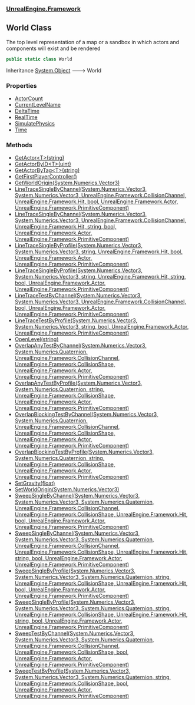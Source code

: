 ### [UnrealEngine.Framework](./UnrealEngine-Framework.md 'UnrealEngine.Framework')
## World Class
The top level representation of a map or a sandbox in which actors and components will exist and be rendered  
```csharp
public static class World
```
Inheritance [System.Object](https://docs.microsoft.com/en-us/dotnet/api/System.Object 'System.Object') &#129106; World  
### Properties
- [ActorCount](./World-ActorCount.md 'UnrealEngine.Framework.World.ActorCount')
- [CurrentLevelName](./World-CurrentLevelName.md 'UnrealEngine.Framework.World.CurrentLevelName')
- [DeltaTime](./World-DeltaTime.md 'UnrealEngine.Framework.World.DeltaTime')
- [RealTime](./World-RealTime.md 'UnrealEngine.Framework.World.RealTime')
- [SimulatePhysics](./World-SimulatePhysics.md 'UnrealEngine.Framework.World.SimulatePhysics')
- [Time](./World-Time.md 'UnrealEngine.Framework.World.Time')
### Methods
- [GetActor&lt;T&gt;(string)](./World-GetActor-T-(string).md 'UnrealEngine.Framework.World.GetActor&lt;T&gt;(string)')
- [GetActorByID&lt;T&gt;(uint)](./World-GetActorByID-T-(uint).md 'UnrealEngine.Framework.World.GetActorByID&lt;T&gt;(uint)')
- [GetActorByTag&lt;T&gt;(string)](./World-GetActorByTag-T-(string).md 'UnrealEngine.Framework.World.GetActorByTag&lt;T&gt;(string)')
- [GetFirstPlayerController()](./World-GetFirstPlayerController().md 'UnrealEngine.Framework.World.GetFirstPlayerController()')
- [GetWorldOrigin(System.Numerics.Vector3)](./World-GetWorldOrigin(Vector3).md 'UnrealEngine.Framework.World.GetWorldOrigin(System.Numerics.Vector3)')
- [LineTraceSingleByChannel(System.Numerics.Vector3, System.Numerics.Vector3, UnrealEngine.Framework.CollisionChannel, UnrealEngine.Framework.Hit, bool, UnrealEngine.Framework.Actor, UnrealEngine.Framework.PrimitiveComponent)](./World-LineTraceSingleByChannel(Vector3_Vector3_CollisionChannel_Hit_bool_Actor_PrimitiveComponent).md 'UnrealEngine.Framework.World.LineTraceSingleByChannel(System.Numerics.Vector3, System.Numerics.Vector3, UnrealEngine.Framework.CollisionChannel, UnrealEngine.Framework.Hit, bool, UnrealEngine.Framework.Actor, UnrealEngine.Framework.PrimitiveComponent)')
- [LineTraceSingleByChannel(System.Numerics.Vector3, System.Numerics.Vector3, UnrealEngine.Framework.CollisionChannel, UnrealEngine.Framework.Hit, string, bool, UnrealEngine.Framework.Actor, UnrealEngine.Framework.PrimitiveComponent)](./World-LineTraceSingleByChannel(Vector3_Vector3_CollisionChannel_Hit_string_bool_Actor_PrimitiveComponent).md 'UnrealEngine.Framework.World.LineTraceSingleByChannel(System.Numerics.Vector3, System.Numerics.Vector3, UnrealEngine.Framework.CollisionChannel, UnrealEngine.Framework.Hit, string, bool, UnrealEngine.Framework.Actor, UnrealEngine.Framework.PrimitiveComponent)')
- [LineTraceSingleByProfile(System.Numerics.Vector3, System.Numerics.Vector3, string, UnrealEngine.Framework.Hit, bool, UnrealEngine.Framework.Actor, UnrealEngine.Framework.PrimitiveComponent)](./World-LineTraceSingleByProfile(Vector3_Vector3_string_Hit_bool_Actor_PrimitiveComponent).md 'UnrealEngine.Framework.World.LineTraceSingleByProfile(System.Numerics.Vector3, System.Numerics.Vector3, string, UnrealEngine.Framework.Hit, bool, UnrealEngine.Framework.Actor, UnrealEngine.Framework.PrimitiveComponent)')
- [LineTraceSingleByProfile(System.Numerics.Vector3, System.Numerics.Vector3, string, UnrealEngine.Framework.Hit, string, bool, UnrealEngine.Framework.Actor, UnrealEngine.Framework.PrimitiveComponent)](./World-LineTraceSingleByProfile(Vector3_Vector3_string_Hit_string_bool_Actor_PrimitiveComponent).md 'UnrealEngine.Framework.World.LineTraceSingleByProfile(System.Numerics.Vector3, System.Numerics.Vector3, string, UnrealEngine.Framework.Hit, string, bool, UnrealEngine.Framework.Actor, UnrealEngine.Framework.PrimitiveComponent)')
- [LineTraceTestByChannel(System.Numerics.Vector3, System.Numerics.Vector3, UnrealEngine.Framework.CollisionChannel, bool, UnrealEngine.Framework.Actor, UnrealEngine.Framework.PrimitiveComponent)](./World-LineTraceTestByChannel(Vector3_Vector3_CollisionChannel_bool_Actor_PrimitiveComponent).md 'UnrealEngine.Framework.World.LineTraceTestByChannel(System.Numerics.Vector3, System.Numerics.Vector3, UnrealEngine.Framework.CollisionChannel, bool, UnrealEngine.Framework.Actor, UnrealEngine.Framework.PrimitiveComponent)')
- [LineTraceTestByProfile(System.Numerics.Vector3, System.Numerics.Vector3, string, bool, UnrealEngine.Framework.Actor, UnrealEngine.Framework.PrimitiveComponent)](./World-LineTraceTestByProfile(Vector3_Vector3_string_bool_Actor_PrimitiveComponent).md 'UnrealEngine.Framework.World.LineTraceTestByProfile(System.Numerics.Vector3, System.Numerics.Vector3, string, bool, UnrealEngine.Framework.Actor, UnrealEngine.Framework.PrimitiveComponent)')
- [OpenLevel(string)](./World-OpenLevel(string).md 'UnrealEngine.Framework.World.OpenLevel(string)')
- [OverlapAnyTestByChannel(System.Numerics.Vector3, System.Numerics.Quaternion, UnrealEngine.Framework.CollisionChannel, UnrealEngine.Framework.CollisionShape, UnrealEngine.Framework.Actor, UnrealEngine.Framework.PrimitiveComponent)](./World-OverlapAnyTestByChannel(Vector3_Quaternion_CollisionChannel_CollisionShape_Actor_PrimitiveComponent).md 'UnrealEngine.Framework.World.OverlapAnyTestByChannel(System.Numerics.Vector3, System.Numerics.Quaternion, UnrealEngine.Framework.CollisionChannel, UnrealEngine.Framework.CollisionShape, UnrealEngine.Framework.Actor, UnrealEngine.Framework.PrimitiveComponent)')
- [OverlapAnyTestByProfile(System.Numerics.Vector3, System.Numerics.Quaternion, string, UnrealEngine.Framework.CollisionShape, UnrealEngine.Framework.Actor, UnrealEngine.Framework.PrimitiveComponent)](./World-OverlapAnyTestByProfile(Vector3_Quaternion_string_CollisionShape_Actor_PrimitiveComponent).md 'UnrealEngine.Framework.World.OverlapAnyTestByProfile(System.Numerics.Vector3, System.Numerics.Quaternion, string, UnrealEngine.Framework.CollisionShape, UnrealEngine.Framework.Actor, UnrealEngine.Framework.PrimitiveComponent)')
- [OverlapBlockingTestByChannel(System.Numerics.Vector3, System.Numerics.Quaternion, UnrealEngine.Framework.CollisionChannel, UnrealEngine.Framework.CollisionShape, UnrealEngine.Framework.Actor, UnrealEngine.Framework.PrimitiveComponent)](./World-OverlapBlockingTestByChannel(Vector3_Quaternion_CollisionChannel_CollisionShape_Actor_PrimitiveComponent).md 'UnrealEngine.Framework.World.OverlapBlockingTestByChannel(System.Numerics.Vector3, System.Numerics.Quaternion, UnrealEngine.Framework.CollisionChannel, UnrealEngine.Framework.CollisionShape, UnrealEngine.Framework.Actor, UnrealEngine.Framework.PrimitiveComponent)')
- [OverlapBlockingTestByProfile(System.Numerics.Vector3, System.Numerics.Quaternion, string, UnrealEngine.Framework.CollisionShape, UnrealEngine.Framework.Actor, UnrealEngine.Framework.PrimitiveComponent)](./World-OverlapBlockingTestByProfile(Vector3_Quaternion_string_CollisionShape_Actor_PrimitiveComponent).md 'UnrealEngine.Framework.World.OverlapBlockingTestByProfile(System.Numerics.Vector3, System.Numerics.Quaternion, string, UnrealEngine.Framework.CollisionShape, UnrealEngine.Framework.Actor, UnrealEngine.Framework.PrimitiveComponent)')
- [SetGravity(float)](./World-SetGravity(float).md 'UnrealEngine.Framework.World.SetGravity(float)')
- [SetWorldOrigin(System.Numerics.Vector3)](./World-SetWorldOrigin(Vector3).md 'UnrealEngine.Framework.World.SetWorldOrigin(System.Numerics.Vector3)')
- [SweepSingleByChannel(System.Numerics.Vector3, System.Numerics.Vector3, System.Numerics.Quaternion, UnrealEngine.Framework.CollisionChannel, UnrealEngine.Framework.CollisionShape, UnrealEngine.Framework.Hit, bool, UnrealEngine.Framework.Actor, UnrealEngine.Framework.PrimitiveComponent)](./World-SweepSingleByChannel(Vector3_Vector3_Quaternion_CollisionChannel_CollisionShape_Hit_bool_Actor_PrimitiveComponent).md 'UnrealEngine.Framework.World.SweepSingleByChannel(System.Numerics.Vector3, System.Numerics.Vector3, System.Numerics.Quaternion, UnrealEngine.Framework.CollisionChannel, UnrealEngine.Framework.CollisionShape, UnrealEngine.Framework.Hit, bool, UnrealEngine.Framework.Actor, UnrealEngine.Framework.PrimitiveComponent)')
- [SweepSingleByChannel(System.Numerics.Vector3, System.Numerics.Vector3, System.Numerics.Quaternion, UnrealEngine.Framework.CollisionChannel, UnrealEngine.Framework.CollisionShape, UnrealEngine.Framework.Hit, string, bool, UnrealEngine.Framework.Actor, UnrealEngine.Framework.PrimitiveComponent)](./World-SweepSingleByChannel(Vector3_Vector3_Quaternion_CollisionChannel_CollisionShape_Hit_string_bool_Actor_PrimitiveComponent).md 'UnrealEngine.Framework.World.SweepSingleByChannel(System.Numerics.Vector3, System.Numerics.Vector3, System.Numerics.Quaternion, UnrealEngine.Framework.CollisionChannel, UnrealEngine.Framework.CollisionShape, UnrealEngine.Framework.Hit, string, bool, UnrealEngine.Framework.Actor, UnrealEngine.Framework.PrimitiveComponent)')
- [SweepSingleByProfile(System.Numerics.Vector3, System.Numerics.Vector3, System.Numerics.Quaternion, string, UnrealEngine.Framework.CollisionShape, UnrealEngine.Framework.Hit, bool, UnrealEngine.Framework.Actor, UnrealEngine.Framework.PrimitiveComponent)](./World-SweepSingleByProfile(Vector3_Vector3_Quaternion_string_CollisionShape_Hit_bool_Actor_PrimitiveComponent).md 'UnrealEngine.Framework.World.SweepSingleByProfile(System.Numerics.Vector3, System.Numerics.Vector3, System.Numerics.Quaternion, string, UnrealEngine.Framework.CollisionShape, UnrealEngine.Framework.Hit, bool, UnrealEngine.Framework.Actor, UnrealEngine.Framework.PrimitiveComponent)')
- [SweepSingleByProfile(System.Numerics.Vector3, System.Numerics.Vector3, System.Numerics.Quaternion, string, UnrealEngine.Framework.CollisionShape, UnrealEngine.Framework.Hit, string, bool, UnrealEngine.Framework.Actor, UnrealEngine.Framework.PrimitiveComponent)](./World-SweepSingleByProfile(Vector3_Vector3_Quaternion_string_CollisionShape_Hit_string_bool_Actor_PrimitiveComponent).md 'UnrealEngine.Framework.World.SweepSingleByProfile(System.Numerics.Vector3, System.Numerics.Vector3, System.Numerics.Quaternion, string, UnrealEngine.Framework.CollisionShape, UnrealEngine.Framework.Hit, string, bool, UnrealEngine.Framework.Actor, UnrealEngine.Framework.PrimitiveComponent)')
- [SweepTestByChannel(System.Numerics.Vector3, System.Numerics.Vector3, System.Numerics.Quaternion, UnrealEngine.Framework.CollisionChannel, UnrealEngine.Framework.CollisionShape, bool, UnrealEngine.Framework.Actor, UnrealEngine.Framework.PrimitiveComponent)](./World-SweepTestByChannel(Vector3_Vector3_Quaternion_CollisionChannel_CollisionShape_bool_Actor_PrimitiveComponent).md 'UnrealEngine.Framework.World.SweepTestByChannel(System.Numerics.Vector3, System.Numerics.Vector3, System.Numerics.Quaternion, UnrealEngine.Framework.CollisionChannel, UnrealEngine.Framework.CollisionShape, bool, UnrealEngine.Framework.Actor, UnrealEngine.Framework.PrimitiveComponent)')
- [SweepTestByProfile(System.Numerics.Vector3, System.Numerics.Vector3, System.Numerics.Quaternion, string, UnrealEngine.Framework.CollisionShape, bool, UnrealEngine.Framework.Actor, UnrealEngine.Framework.PrimitiveComponent)](./World-SweepTestByProfile(Vector3_Vector3_Quaternion_string_CollisionShape_bool_Actor_PrimitiveComponent).md 'UnrealEngine.Framework.World.SweepTestByProfile(System.Numerics.Vector3, System.Numerics.Vector3, System.Numerics.Quaternion, string, UnrealEngine.Framework.CollisionShape, bool, UnrealEngine.Framework.Actor, UnrealEngine.Framework.PrimitiveComponent)')
